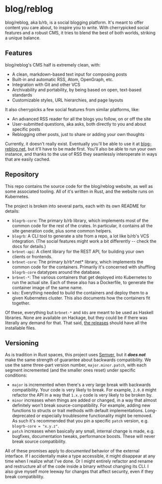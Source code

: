 # blog/reblog

blog/reblog, aka b/rb, is a social blogging platform.
It's meant to offer content you care about, to inspire you to write.
With cherrypicked social features and a robust CMS, it tries to blend the best of both worlds, striking a unique balance.

## Features

blog/reblog's CMS half is extremely clean, with:

- A clean, markdown-based text input for composing posts
- Built-in and automatic RSS, Atom, OpenGraph, etc.
- Integration with Git and other VCS
- Archivability and portability, by being based on open, text-based standards
- Customizable styles, URL hierarchies, and page layouts

It also cherrypicks a few social features from similar platforms, like:

- An advanced RSS reader for all the blogs you follow, on or off the site
- User-submitted questions, aka asks, both directly to you and about specific posts
- Reblogging other posts, just to share or adding your own thoughts

Currently, it doesn't really exist.
Eventually you'll be able to use it at [blog-reblog.net](https://blog-reblog.net), but it'll have to be made first.
You'll also be able to run your own instance, and thanks to the use of RSS they seamlessly interoperate in ways that are easily cached.

## Repository

This repo contains the source code for the blog/reblog website, as well as some associated tooling.
All of it's written in Rust, and the website runs on Kubernetes.

The project is broken into several parts, each with its own README for details:

- `blogrb-core`:
  The primary b/rb library, which implements most of the common code for the rest of the crates.
  In particular, it contains all the site generation code, plus some common helpers.
- `blogrb`:
  A CLI tool to generate a site from a repo, a lot like b/rb's VCS integration.
  (The social features might work a bit differently -- check the docs for details.)
- `brbnet-api`:
  A client library for the REST API, for building your own clients or frontends.
- `brbnet-core`:
  The primary b/rb*.net* library, which implements the common code for the containers.
  Primarily it's concerned with shuffling `blogrb-core` datatypes around the database.
- `brbnet-*`:
  The various containers that get deployed into Kubernetes to run the actual site.
  Each of these also has a Dockerfile, to generate the container image of the same name.
- `k8s`:
  Everything needed to build the containers and deploy them to a given Kubernetes cluster.
  This also documents how the containers fit together.

Of these, everything but `brbnet-*` and `k8s` are meant to be used as Haskell libraries.
None are available on Hackage, but they could be if there was literally any demand for that.
That said, [the releases](https://github.com/nic-hartley/blog-reblog/releases) should have all the installable files.

## Versioning

As is tradition in Rust spaces, this project uses [Semver](https://semver.org/), but it ***does not*** make the same strength of guarantee about backwards compatibility.
We use the same three-part version number, `major.minor.patch`, with each segment incremented (and the smaller ones reset) under specific conditions:

- `major` is incremented when there's a very large break with backwards compatibility.
  Your code is very likely to break.
  For example, `2.0.0` might refactor the API in a way that `1.x.y` code is very likely to be broken by.
- `minor` increases when things are added or changed, in a way that almost definitely won't break source-compatibility.
  For example, adding new functions to structs or trait methods with default implementations.
  Long-deprecated or especially troublesome functionality might be removed.
  As such it's recommended that you pin a specific `patch` version, e.g. `blogrb-core = "x.y.z"`.
- `patch` increases when basically any small, internal change is made, e.g. bugfixes, documentation tweaks, performance boosts.
  These will never break source compatibility.

All of these promises apply to *documented* behavior of the external interface.
If I accidentally make a type accessible, it might disappear at any time when I realize what I've done.
Or I might entirely refactor and rename and restructure all of the code inside a binary without changing its CLI.
I also give myself more leeway for changes that affect security, even if they break compatibility.
